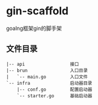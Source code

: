 # gin-scaffold
goalng框架gin的脚手架

## 文件目录
```
|-- api                 接口
|-- brun                入口目录
|   `-- main.go         入口文件
`-- infra               启动器目录
    |-- conf.go         配置启动器
    `-- starter.go      基础启动器
```
